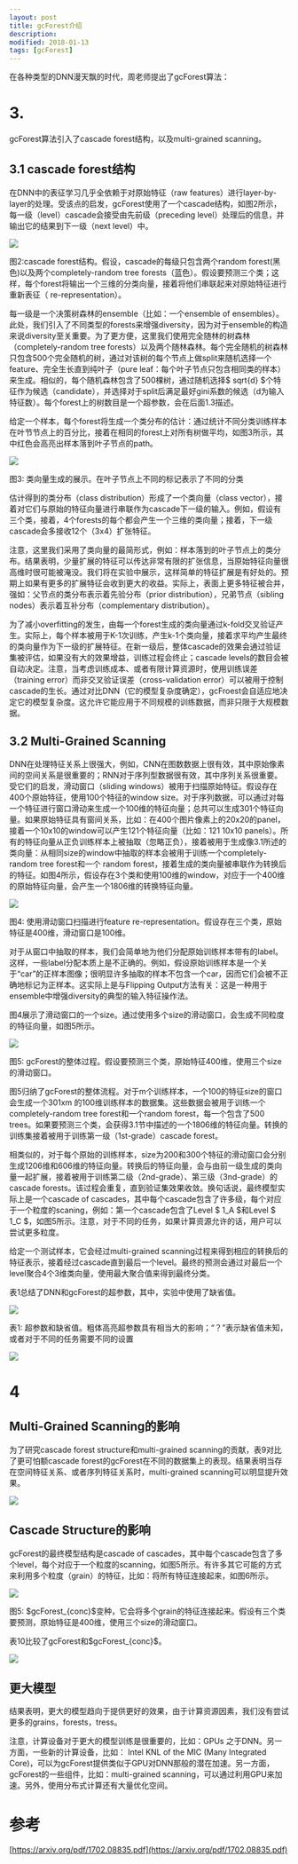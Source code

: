 ```yaml
---
layout: post
title: gcForest介绍
description: 
modified: 2018-01-13
tags: [gcForest]
---
```


在各种类型的DNN漫天飘的时代，周老师提出了gcForest算法：

# 3.

gcForest算法引入了cascade forest结构，以及multi-grained scanning。

## 3.1 cascade forest结构

在DNN中的表征学习几乎全依赖于对原始特征（raw features）进行layer-by-layer的处理。受该点的启发，gcForest使用了一个cascade结构，如图2所示，每一级（level）cascade会接受由先前级（preceding level）处理后的信息，并输出它的结果到下一级（next level）中。

<img src="http://pic.yupoo.com/wangdren23/Hpl8JfWQ/medish.jpg">

图2:cascade forest结构。假设，cascade的每级只包含两个random forest(黑色)以及两个completely-random tree forests（蓝色）。假设要预测三个类；这样，每个forest将输出一个三维的分类向量，接着将他们串联起来对原始特征进行重新表征（ re-representation）。

每一级是一个决策树森林的ensemble（比如：一个ensemble of ensembles）。此处，我们引入了不同类型的forests来增强diversity，因为对于ensemble的构造来说diversity至关重要。为了更方便，这里我们使用完全随林的树森林（completely-random tree forests）以及两个随林森林。每个完全随机的树森林只包含500个完全随机的树，通过对该树的每个节点上做split来随机选择一个feature、完全生长直到纯叶子（pure leaf：每个叶子节点只包含相同类的样本）来生成。相似的，每个随机森林包含了500棵树，通过随机选择\$ sqrt{d} \$个特征作为候选（candidate），并选择对于split后满足最好gini系数的候选（d为输入特征数）。每个forest上的树数目是一个超参数，会在后面1.3描述。

给定一个样本，每个forest将生成一个类分布的估计：通过统计不同分类训练样本在叶节节点上的百分比，接着在相同的forest上对所有树做平均，如图3所示，其中红色会高亮出样本落到叶子节点的path。

<img src="http://pic.yupoo.com/wangdren23/Hplo9rQU/medish.jpg">

图3: 类向量生成的展示。在叶子节点上不同的标记表示了不同的分类

估计得到的类分布（class distribution）形成了一个类向量（class vector），接着对它们与原始的特征向量进行串联作为cascade下一级的输入。例如，假设有三个类，接着，4个forests的每个都会产生一个三维的类向量；接着，下一级cascade会多接收12个（3x4）扩张特征。

注意，这里我们采用了类向量的最简形式，例如：样本落到的叶子节点上的类分布。结果表明，少量扩展的特征可以传达非常有限的扩张信息，当原始特征向量很高维时很可能被淹没。我们将在实验中展示，这样简单的特征扩展是有好处的。预期上如果有更多的扩展特征会收到更大的收益。实际上，表面上更多特征被合并，强如：父节点的类分布表示着先验分布（prior distribution），兄弟节点（sibling nodes）表示着互补分布（complementary distribution）。

为了减小overfitting的发生，由每一个forest生成的类向量通过k-fold交叉验证产生。实际上，每个样本被用于K-1次训练，产生k-1个类向量，接着求平均产生最终的类向量作为下一级的扩展特征。在新一级后，整体cascade的效果会通过验证集被评估，如果没有大的效果增益，训练过程会终止；cascade levels的数目会被自动决定。注意，当考虑训练成本、或者有限计算资源时，使用训练误差（training error）而非交叉验证误差（cross-validation error）可以被用于控制cascade的生长。通过对比DNN（它的模型复杂度确定），gcFroest会自适应地决定它的模型复杂度。这允许它能应用于不同规模的训练数据，而非只限于大规模数据。

## 3.2 Multi-Grained Scanning

DNN在处理特征关系上很强大，例如，CNN在图数数据上很有效，其中原始像素间的空间关系是很重要的；RNN对于序列型数据很有效，其中序列关系很重要。受它们的启发，滑动窗口（sliding windows）被用于扫描原始特征。假设存在400个原始特征，使用100个特征的window size。对于序列数据，可以通过对每一个特征进行窗口滑动来生成一个100维的特征向量；总共可以生成301个特征向量。如果原始特征具有窗间关系，比如：在400个图片像素上的20x20的panel，接着一个10x10的window可以产生121个特征向量（比如：121 10x10 panels）。所有的特征向量从正负训练样本上被抽取（忽略正负），接着被用于生成像3.1所述的类向量：从相同size的window中抽取的样本会被用于训练一个completely-random tree forest和一个 random forest，接着生成的类向量被串联作为转换后的特征。如图4所示，假设存在3个类和使用100维的window，对应于一个400维的原始特征向量，会产生一个1806维的转换特征向量。

<img src="http://pic.yupoo.com/wangdren23/HpmI9FUc/medish.jpg">

图4: 使用滑动窗口扫描进行feature re-representation。假设存在三个类，原始特征是400维，滑动窗口是100维。

对于从窗口中抽取的样本，我们会简单地为他们分配原始训练样本带有的label。这样，一些label分配本质上是不正确的。例如，假设原始训练样本是一个关于“car”的正样本图像；很明显许多抽取的样本不包含一个car，因而它们会被不正确地标记为正样本。这实际上是与Flipping Output方法有关：这是一种用于ensemble中增强diversity的典型的输入特征操作法。

图4展示了滑动窗口的一个size。通过使用多个size的滑动窗口，会生成不同粒度的特征向量，如图5所示。

<img src="http://pic.yupoo.com/wangdren23/HpmL8wY7/medish.jpg">

图5: gcForest的整体过程。假设要预测三个类，原始特征400维，使用三个size的滑动窗口。

图5归纳了gcForest的整体流程。对于m个训练样本，一个100的特征size的窗口会生成一个301xm 的100维训练样本的数据集。这些数据会被用于训练一个completely-random tree forest和一个random forest，每一个包含了500 trees。如果要预测三个类，会获得3.1节中描述的一个1806维的特征向量。转换的训练集接着被用于训练第一级（1st-grade）cascade forest。

相类似的，对于每个原始的训练样本，size为200和300个特征的滑动窗口会分别生成1206维和606维的特征向量。转换后的特征向量，会与由前一级生成的类向量一起扩展，接着被用于训练第二级（2nd-grade）、第三级（3nd-grade）的cascade forests。该过程会重复，直到验证集效果收敛。换句话说，最终模型实际上是一个cascade of cascades，其中每个cascade包含了许多级，每个对应于一个粒度的scaning，例如：第一个cascade包含了Level \$ 1_A \$和Level \$ 1_C \$，如图5所示。注意，对于不同的任务，如果计算资源允许的话，用户可以尝试更多粒度。

给定一个测试样本，它会经过multi-grained scanning过程来得到相应的转换后的特征表示，接着经过cascade直到最后一个level。最终的预测会通过对最后一个level聚合4个3维类向量，使用最大聚合值来得到最终分类。

表1总结了DNN和gcForest的超参数，其中，实验中使用了缺省值。

<img src="http://pic.yupoo.com/wangdren23/Hpn62YQV/medish.jpg">

表1: 超参数和缺省值。粗体高亮超参数具有相当大的影响；“？”表示缺省值未知，或者对于不同的任务需要不同的设置

<img src="http://pic.yupoo.com/wangdren23/Hpn62YQV/medish.jpg">

# 4

## Multi-Grained Scanning的影响

为了研究cascade forest structure和multi-grained scanning的贡献，表9对比了更可怕额cascade forest的gcForest在不同的数据集上的表现。结果表明当存在空间特征关系、或者序列特征关系时，multi-grained scanning可以明显提升效果。

<img src="http://pic.yupoo.com/wangdren23/HpncG6Rh/medish.jpg">

## Cascade Structure的影响

gcForest的最终模型结构是cascade of cascades，其中每个cascade包含了多个level，每个对应于一个粒度的scanning，如图5所示。有许多其它可能的方式来利用多个粒度（grain）的特征，比如：将所有特征连接起来，如图6所示。

<img src="http://pic.yupoo.com/wangdren23/Hpnlmt1N/medish.jpg">

图5: \$gcForest_{conc}\$变种，它会将多个grain的特征连接起来。假设有三个类要预测，原始特征是400维，使用三个size的滑动窗口。

表10比较了gcForest和\$gcForest_{conc}\$。

<img src="http://pic.yupoo.com/wangdren23/HpnnWOZ6/medish.jpg">

## 更大模型

结果表明，更大的模型趋向于提供更好的效果，由于计算资源因素，我们没有尝试更多的grains，forests，tress。

注意，计算设备对于更大的模型训练是很重要的，比如：GPUs 之于DNN。另一方面，一些新的计算设备，比如： Intel KNL of the MIC (Many Integrated Core)，可以为gcForest提供类似于GPU对DNN那般的潜在加速。另一方面，gcForest的一些组件，比如：multi-grained scanning，可以通过利用GPU来加速。另外，使用分布式计算还有大量优化空间。

# 参考

[https://arxiv.org/pdf/1702.08835.pdf](https://arxiv.org/pdf/1702.08835.pdf)
